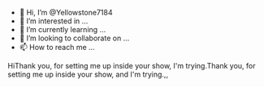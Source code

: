 - 👋 Hi, I’m @Yellowstone7184
- 👀 I’m interested in ...
- 🌱 I’m currently learning ...
- 💞️ I’m looking to collaborate on ...
- 📫 How to reach me ...

<!---
Yellowstone7184/Yellowstone7184 is a ✨ special ✨ repository because its `README.md` (this file) appears on your GitHub profile.
You can click the Preview link to take a look at your changes.
--->
HiThank you, for setting me up inside your show, I'm trying.Thank you, for setting me up inside your show, and I'm trying.,, 

